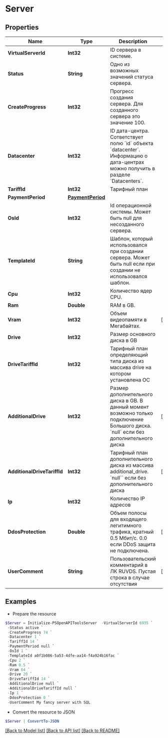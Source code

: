 # Server
## Properties

Name | Type | Description | Notes
------------ | ------------- | ------------- | -------------
**VirtualServerId** | **Int32** | ID сервера в системе. | 
**Status** | **String** | Одно из возможных значений статуса сервера. | 
**CreateProgress** | **Int32** | Прогресс создания сервера. Для созданного сервера это значение 100. | 
**Datacenter** | **Int32** | ID дата-центра. Сответствует полю &#x60;id&#x60; объекта &#x60;datacenter&#x60;. Информацию о дата-центрах можно получить в разделе &#x60;Datacenters&#x60;. | 
**TariffId** | **Int32** | Тарифный план | 
**PaymentPeriod** | [**PaymentPeriod**](PaymentPeriod.md) |  | 
**OsId** | **Int32** | Id операционной системы. Может быть null для несозданного сервера. | 
**TemplateId** | **String** | Шаблон, который использовался при создании сервера. Может быть null если при создании не использовался шаблон. | 
**Cpu** | **Int32** | Количество ядер CPU. | 
**Ram** | **Double** | RAM в GB. | 
**Vram** | **Int32** | Объем видеопамяти в Мегабайтах. | [optional] 
**Drive** | **Int32** | Размер основного диска в GB | 
**DriveTariffId** | **Int32** | Тарифный план определяющий типа диска из массива drive на котором установлена ОС | 
**AdditionalDrive** | **Int32** | Размер дополнительного диска в GB. В данный момент возможно только подключение Большого диска. &#x60;null&#x60; если без дополнительного диска | [optional] 
**AdditionalDriveTariffId** | **Int32** | Тарифный план дополнительного диска из массива additional_drive. &#x60;null&#x60;&#x60; если без дополнительного диска | [optional] 
**Ip** | **Int32** | Количество IP адресов | 
**DdosProtection** | **Double** | Объем полосы для входящего легитимного трафика, кратный 0.5 Мбит/с. 0.0 если DDoS защита не подключена. | [optional] 
**UserComment** | **String** | Пользовательский комментарий в ЛК RUVDS. Пустая строка в случае отсутствия | [optional] 

## Examples

- Prepare the resource
```powershell
$Server = Initialize-PSOpenAPIToolsServer  -VirtualServerId 6935 `
 -Status active `
 -CreateProgress 74 `
 -Datacenter 1 `
 -TariffId 14 `
 -PaymentPeriod null `
 -OsId 1 `
 -TemplateId a0f1b086-5a53-4dfe-aa14-f4a924b16fac `
 -Cpu 2 `
 -Ram 0.5 `
 -Vram 64 `
 -Drive 20 `
 -DriveTariffId 14 `
 -AdditionalDrive null `
 -AdditionalDriveTariffId null `
 -Ip 1 `
 -DdosProtection 0 `
 -UserComment My fancy server with SQL
```

- Convert the resource to JSON
```powershell
$Server | ConvertTo-JSON
```

[[Back to Model list]](../README.md#documentation-for-models) [[Back to API list]](../README.md#documentation-for-api-endpoints) [[Back to README]](../README.md)

